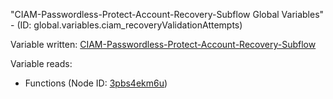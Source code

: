 "CIAM-Passwordless-Protect-Account-Recovery-Subflow Global Variables" - (ID: global.variables.ciam_recoveryValidationAttempts)

Variable written:
[CIAM-Passwordless-Protect-Account-Recovery-Subflow](../index.md#Variables)

Variable reads:
* Functions (Node ID: [3pbs4ekm6u](../nodes/3pbs4ekm6u.md))
